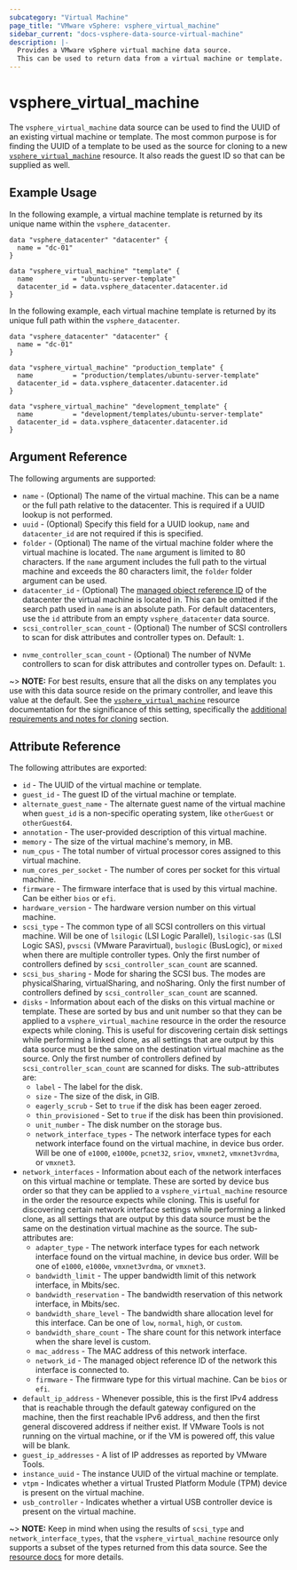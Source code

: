 ```yaml
---
subcategory: "Virtual Machine"
page_title: "VMware vSphere: vsphere_virtual_machine"
sidebar_current: "docs-vsphere-data-source-virtual-machine"
description: |-
  Provides a VMware vSphere virtual machine data source.
  This can be used to return data from a virtual machine or template.
---
```


# vsphere_virtual_machine

The `vsphere_virtual_machine` data source can be used to find the UUID of an
existing virtual machine or template. The most common purpose is for finding the
UUID of a template to be used as the source for cloning to a new
[`vsphere_virtual_machine`][docs-virtual-machine-resource] resource. It also
reads the guest ID so that can be supplied as well.

[docs-virtual-machine-resource]: /docs/providers/vsphere/r/virtual_machine.html

## Example Usage

In the following example, a virtual machine template is returned by its unique
name within the `vsphere_datacenter`.

```hcl
data "vsphere_datacenter" "datacenter" {
  name = "dc-01"
}

data "vsphere_virtual_machine" "template" {
  name          = "ubuntu-server-template"
  datacenter_id = data.vsphere_datacenter.datacenter.id
}
```

In the following example, each virtual machine template is returned by its
unique full path within the `vsphere_datacenter`.

```hcl
data "vsphere_datacenter" "datacenter" {
  name = "dc-01"
}

data "vsphere_virtual_machine" "production_template" {
  name          = "production/templates/ubuntu-server-template"
  datacenter_id = data.vsphere_datacenter.datacenter.id
}

data "vsphere_virtual_machine" "development_template" {
  name          = "development/templates/ubuntu-server-template"
  datacenter_id = data.vsphere_datacenter.datacenter.id
}
```

## Argument Reference

The following arguments are supported:

- `name` - (Optional) The name of the virtual machine. This can be a name or the
  full path relative to the datacenter. This is required if a UUID lookup is not
  performed.
- `uuid` - (Optional) Specify this field for a UUID lookup, `name` and
  `datacenter_id` are not required if this is specified.
- `folder` - (Optional) The name of the virtual machine folder where the virtual
  machine is located. The `name` argument is limited to 80 characters. If the
  `name` argument includes the full path to the virtual machine and exceeds the
  80 characters limit, the `folder` folder argument can be used.
- `datacenter_id` - (Optional) The [managed object reference
  ID][docs-about-morefs] of the datacenter the virtual machine is located in.
  This can be omitted if the search path used in `name` is an absolute path. For
  default datacenters, use the `id` attribute from an empty `vsphere_datacenter`
  data source.
- `scsi_controller_scan_count` - (Optional) The number of SCSI controllers to
  scan for disk attributes and controller types on. Default: `1`.
* `nvme_controller_scan_count` - (Optional) The number of NVMe controllers to
  scan for disk attributes and controller types on. Default: `1`.

[docs-about-morefs]: /docs/providers/vsphere/index.html#use-of-managed-object-references-by-the-vsphere-provider

~> **NOTE:** For best results, ensure that all the disks on any templates you
use with this data source reside on the primary controller, and leave this value
at the default. See the
[`vsphere_virtual_machine`][docs-virtual-machine-resource] resource
documentation for the significance of this setting, specifically the
[additional requirements and notes for cloning][docs-virtual-machine-resource-cloning]
section.

[docs-virtual-machine-resource-cloning]: /docs/providers/vsphere/r/virtual_machine.html#additional-requirements-and-notes-for-cloning

## Attribute Reference

The following attributes are exported:

- `id` - The UUID of the virtual machine or template.
- `guest_id` - The guest ID of the virtual machine or template.
- `alternate_guest_name` - The alternate guest name of the virtual machine when
  `guest_id` is a non-specific operating system, like `otherGuest` or
  `otherGuest64`.
- `annotation` - The user-provided description of this virtual machine.
- `memory` - The size of the virtual machine's memory, in MB.
- `num_cpus` - The total number of virtual processor cores assigned to this
  virtual machine.
- `num_cores_per_socket` - The number of cores per socket for this virtual
  machine.
- `firmware` - The firmware interface that is used by this virtual machine. Can
  be either `bios` or `efi`.
- `hardware_version` - The hardware version number on this virtual machine.
- `scsi_type` - The common type of all SCSI controllers on this virtual machine.
  Will be one of `lsilogic` (LSI Logic Parallel), `lsilogic-sas` (LSI Logic
  SAS), `pvscsi` (VMware Paravirtual), `buslogic` (BusLogic), or `mixed` when
  there are multiple controller types. Only the first number of controllers
  defined by `scsi_controller_scan_count` are scanned.
- `scsi_bus_sharing` - Mode for sharing the SCSI bus. The modes are
  physicalSharing, virtualSharing, and noSharing. Only the first number of
  controllers defined by `scsi_controller_scan_count` are scanned.
- `disks` - Information about each of the disks on this virtual machine or
  template. These are sorted by bus and unit number so that they can be applied
  to a `vsphere_virtual_machine` resource in the order the resource expects
  while cloning. This is useful for discovering certain disk settings while
  performing a linked clone, as all settings that are output by this data source
  must be the same on the destination virtual machine as the source. Only the
  first number of controllers defined by `scsi_controller_scan_count` are
  scanned for disks. The sub-attributes are:
  - `label` - The label for the disk.
  - `size` - The size of the disk, in GIB.
  - `eagerly_scrub` - Set to `true` if the disk has been eager zeroed.
  - `thin_provisioned` - Set to `true` if the disk has been thin provisioned.
  - `unit_number` - The disk number on the storage bus.
  - `network_interface_types` - The network interface types for each network
    interface found on the virtual machine, in device bus order. Will be one of
    `e1000`, `e1000e`, `pcnet32`, `sriov`, `vmxnet2`, `vmxnet3vrdma`, or
    `vmxnet3`.
- `network_interfaces` - Information about each of the network interfaces on
  this virtual machine or template. These are sorted by device bus order so that
  they can be applied to a `vsphere_virtual_machine` resource in the order the
  resource expects while cloning. This is useful for discovering certain network
  interface settings while performing a linked clone, as all settings that are
  output by this data source must be the same on the destination virtual machine
  as the source. The sub-attributes are:
  - `adapter_type` - The network interface types for each network interface found
    on the virtual machine, in device bus order. Will be one of `e1000`,
    `e1000e`, `vmxnet3vrdma`, or `vmxnet3`.
  - `bandwidth_limit` - The upper bandwidth limit of this network interface,
    in Mbits/sec.
  - `bandwidth_reservation` - The bandwidth reservation of this network
    interface, in Mbits/sec.
  - `bandwidth_share_level` - The bandwidth share allocation level for this
    interface. Can be one of `low`, `normal`, `high`, or `custom`.
  - `bandwidth_share_count` - The share count for this network interface when the
    share level is custom.
  - `mac_address` - The MAC address of this network interface.
  - `network_id` - The managed object reference ID of the network this interface
    is connected to.
  - `firmware` - The firmware type for this virtual machine. Can be `bios` or
    `efi`.
- `default_ip_address` - Whenever possible, this is the first IPv4 address that
  is reachable through the default gateway configured on the machine, then the
  first reachable IPv6 address, and then the first general discovered address if
  neither exist. If VMware Tools is not running on the virtual machine, or if
  the VM is powered off, this value will be blank.
- `guest_ip_addresses` - A list of IP addresses as reported by VMware Tools.
- `instance_uuid` - The instance UUID of the virtual machine or template.
- `vtpm` - Indicates whether a virtual Trusted Platform Module (TPM) device is
  present on the virtual machine.
- `usb_controller` - Indicates whether a virtual USB controller device is
  present on the virtual machine.

~> **NOTE:** Keep in mind when using the results of `scsi_type` and
`network_interface_types`, that the `vsphere_virtual_machine` resource only
supports a subset of the types returned from this data source. See the
[resource docs][docs-virtual-machine-resource] for more details.

